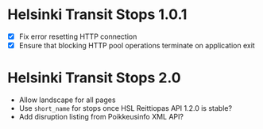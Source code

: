 Helsinki Transit Stops 1.0.1
============================

 * [X] Fix error resetting HTTP connection
 * [X] Ensure that blocking HTTP pool operations terminate on
       application exit

Helsinki Transit Stops 2.0
==========================

 * Allow landscape for all pages
 * Use `short_name` for stops once HSL Reittiopas API 1.2.0 is stable?
 * Add disruption listing from Poikkeusinfo XML API?
